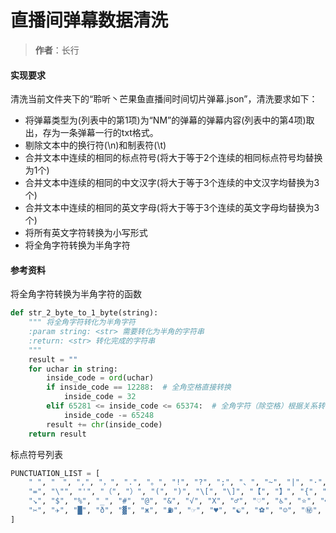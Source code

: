 # 直播间弹幕数据清洗
> **作者**：长行

#### 实现要求
清洗当前文件夹下的“聆听丶芒果鱼直播间时间切片弹幕.json”，清洗要求如下：
 * 将弹幕类型为(列表中的第1项)为“NM”的弹幕的弹幕内容(列表中的第4项)取出，存为一条弹幕一行的txt格式。
 * 剔除文本中的换行符(\n)和制表符(\t)
 * 合并文本中连续的相同的标点符号(将大于等于2个连续的相同标点符号均替换为1个)
 * 合并文本中连续的相同的中文汉字(将大于等于3个连续的中文汉字均替换为3个)
 * 合并文本中连续的相同的英文字母(将大于等于3个连续的英文字母均替换为3个)
 * 将所有英文字符转换为小写形式
 * 将全角字符转换为半角字符

#### 参考资料
将全角字符转换为半角字符的函数
```python
def str_2_byte_to_1_byte(string):
    """ 将全角字符转化为半角字符
    :param string: <str> 需要转化为半角的字符串
    :return: <str> 转化完成的字符串
    """
    result = ""
    for uchar in string:
        inside_code = ord(uchar)
        if inside_code == 12288:  # 全角空格直接转换
            inside_code = 32
        elif 65281 <= inside_code <= 65374:  # 全角字符（除空格）根据关系转化
            inside_code -= 65248
        result += chr(inside_code)
    return result
```
标点符号列表
```python
PUNCTUATION_LIST = [
    " ", "　", ",", "，", ".", "。", "!", "?", ";", "、", "~", "|", "·", ":", "+", "\-", "—", "*", "/", "／", "\\", "%",
    "=", "\"", "'", "（", "）", "(", ")", "\[", "\]", "【", "】", "{", "}", "《", "》", "→", "←", "↑", "↓", "↖", "↗", "↙",
    "↘", "$", "%", "_", "#", "@", "&", "√", "X", "♂", "♡", "♿", "⭐", "❤", "■", "⭕",
    "✂", "✈", "█", "ð", "▓", "ж", "⛽", "☞", "♥", "☯", "⚽", "☺", "㊙", "✨", "＊", "✌", "⚡", "⛷", "✊", "☔", "✌", "░"
]
```
